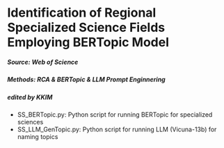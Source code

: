 # Identification of Regional Specialized Science Fields Employing BERTopic Model
##### Source: Web of Science
##### Methods: RCA & BERTopic & LLM Prompt Enginnering
##### edited by KKIM

- SS_BERTopic.py: Python script for running BERTopic for specialized sciences
- SS_LLM_GenTopic.py: Python script for running LLM (Vicuna-13b) for naming topics

